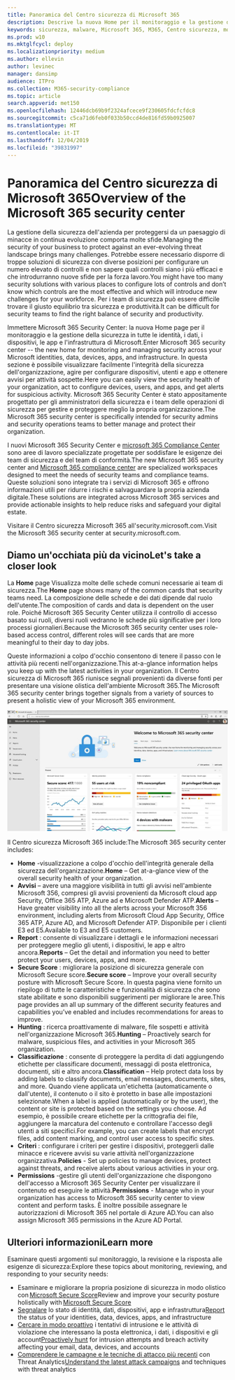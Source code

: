 ```yaml
---
title: Panoramica del Centro sicurezza di Microsoft 365
description: Descrive la nuova Home per il monitoraggio e la gestione della sicurezza in tutte le identità, i dati, i dispositivi e le app di Microsoft.
keywords: sicurezza, malware, Microsoft 365, M365, Centro sicurezza, monitoraggio, report, identità, dati, dispositivi, app
ms.prod: w10
ms.mktglfcycl: deploy
ms.localizationpriority: medium
ms.author: ellevin
author: levinec
manager: dansimp
audience: ITPro
ms.collection: M365-security-compliance
ms.topic: article
search.appverid: met150
ms.openlocfilehash: 12446dcb69b9f2324afcece9f230605fdcfcfdc8
ms.sourcegitcommit: c5ca71d6feb0f033b50ccd4de816fd59b0925007
ms.translationtype: MT
ms.contentlocale: it-IT
ms.lasthandoff: 12/04/2019
ms.locfileid: "39831997"
---
```

# <a name="overview-of-the-microsoft-365-security-center"></a><span data-ttu-id="79436-104">Panoramica del Centro sicurezza di Microsoft 365</span><span class="sxs-lookup"><span data-stu-id="79436-104">Overview of the Microsoft 365 security center</span></span>

<span data-ttu-id="79436-105">La gestione della sicurezza dell'azienda per proteggersi da un paesaggio di minacce in continua evoluzione comporta molte sfide.</span><span class="sxs-lookup"><span data-stu-id="79436-105">Managing the security of your business to protect against an ever-evolving threat landscape brings many challenges.</span></span> <span data-ttu-id="79436-106">Potrebbe essere necessario disporre di troppe soluzioni di sicurezza con diverse posizioni per configurare un numero elevato di controlli e non sapere quali controlli siano i più efficaci e che introdurranno nuove sfide per la forza lavoro.</span><span class="sxs-lookup"><span data-stu-id="79436-106">You might have too many security solutions with various places to configure lots of controls and don’t know which controls are the most effective and which will introduce new challenges for your workforce.</span></span> <span data-ttu-id="79436-107">Per i team di sicurezza può essere difficile trovare il giusto equilibrio tra sicurezza e produttività.</span><span class="sxs-lookup"><span data-stu-id="79436-107">It can be difficult for security teams to find the right balance of security and productivity.</span></span>

<span data-ttu-id="79436-108">Immettere Microsoft 365 Security Center: la nuova Home page per il monitoraggio e la gestione della sicurezza in tutte le identità, i dati, i dispositivi, le app e l'infrastruttura di Microsoft.</span><span class="sxs-lookup"><span data-stu-id="79436-108">Enter Microsoft 365 security center -- the new home for monitoring and managing security across your Microsoft identities, data, devices, apps, and infrastructure.</span></span> <span data-ttu-id="79436-109">In questa sezione è possibile visualizzare facilmente l'integrità della sicurezza dell'organizzazione, agire per configurare dispositivi, utenti e app e ottenere avvisi per attività sospette.</span><span class="sxs-lookup"><span data-stu-id="79436-109">Here you can easily view the security health of your organization, act to configure devices, users, and apps, and get alerts for suspicious activity.</span></span> <span data-ttu-id="79436-110">Microsoft 365 Security Center è stato appositamente progettato per gli amministratori della sicurezza e i team delle operazioni di sicurezza per gestire e proteggere meglio la propria organizzazione.</span><span class="sxs-lookup"><span data-stu-id="79436-110">The Microsoft 365 security center is specifically intended for security admins and security operations teams to better manage and protect their organization.</span></span>

<span data-ttu-id="79436-111">I nuovi Microsoft 365 Security Center e [microsoft 365 Compliance Center](https://docs.microsoft.com/microsoft-365/compliance/microsoft-365-compliance-center) sono aree di lavoro specializzate progettate per soddisfare le esigenze dei team di sicurezza e del team di conformità.</span><span class="sxs-lookup"><span data-stu-id="79436-111">The new Microsoft 365 security center and [Microsoft 365 compliance center](https://docs.microsoft.com/microsoft-365/compliance/microsoft-365-compliance-center) are specialized workspaces designed to meet the needs of security teams and compliance teams.</span></span> <span data-ttu-id="79436-112">Queste soluzioni sono integrate tra i servizi di Microsoft 365 e offrono informazioni utili per ridurre i rischi e salvaguardare la propria azienda digitale.</span><span class="sxs-lookup"><span data-stu-id="79436-112">These solutions are integrated across Microsoft 365 services and provide actionable insights to help reduce risks and safeguard your digital estate.</span></span>

<span data-ttu-id="79436-113">Visitare il Centro sicurezza Microsoft 365 all'security.microsoft.com.</span><span class="sxs-lookup"><span data-stu-id="79436-113">Visit the Microsoft 365 security center at security.microsoft.com.</span></span>  

## <a name="lets-take-a-closer-look"></a><span data-ttu-id="79436-114">Diamo un'occhiata più da vicino</span><span class="sxs-lookup"><span data-stu-id="79436-114">Let's take a closer look</span></span>

<span data-ttu-id="79436-115">La **Home** page Visualizza molte delle schede comuni necessarie ai team di sicurezza.</span><span class="sxs-lookup"><span data-stu-id="79436-115">The **Home** page shows many of the common cards that security teams need.</span></span> <span data-ttu-id="79436-116">La composizione delle schede e dei dati dipende dal ruolo dell'utente.</span><span class="sxs-lookup"><span data-stu-id="79436-116">The composition of cards and data is dependent on the user role.</span></span> <span data-ttu-id="79436-117">Poiché Microsoft 365 Security Center utilizza il controllo di accesso basato sui ruoli, diversi ruoli vedranno le schede più significative per i loro processi giornalieri.</span><span class="sxs-lookup"><span data-stu-id="79436-117">Because the Microsoft 365 security center uses role-based access control, different roles will see cards that are more meaningful to their day to day jobs.</span></span>  

<span data-ttu-id="79436-118">Queste informazioni a colpo d'occhio consentono di tenere il passo con le attività più recenti nell'organizzazione.</span><span class="sxs-lookup"><span data-stu-id="79436-118">This at-a-glance information helps you keep up with the latest activities in your organization.</span></span> <span data-ttu-id="79436-119">Il Centro sicurezza di Microsoft 365 riunisce segnali provenienti da diverse fonti per presentare una visione olistica dell'ambiente Microsoft 365.</span><span class="sxs-lookup"><span data-stu-id="79436-119">The Microsoft 365 security center brings together signals from a variety of sources to present a holistic view of your Microsoft 365 environment.</span></span>

![Homepage Microsoft 365 per la sicurezza](../media/security-docs/home.jpg)

<span data-ttu-id="79436-121">Il Centro sicurezza Microsoft 365 include:</span><span class="sxs-lookup"><span data-stu-id="79436-121">The Microsoft 365 security center includes:</span></span>

* <span data-ttu-id="79436-122">**Home** -visualizzazione a colpo d'occhio dell'integrità generale della sicurezza dell'organizzazione.</span><span class="sxs-lookup"><span data-stu-id="79436-122">**Home** – Get at-a-glance view of the overall security health of your organization.</span></span>
* <span data-ttu-id="79436-123">**Avvisi** – avere una maggiore visibilità in tutti gli avvisi nell'ambiente Microsoft 356, compresi gli avvisi provenienti da Microsoft cloud app Security, Office 365 ATP, Azure ad e Microsoft Defender ATP.</span><span class="sxs-lookup"><span data-stu-id="79436-123">**Alerts** – Have greater visibility into all the alerts across your Microsoft 356 environment, including alerts from Microsoft Cloud App Security, Office 365 ATP, Azure AD, and Microsoft Defender ATP.</span></span> <span data-ttu-id="79436-124">Disponibile per i clienti E3 ed E5.</span><span class="sxs-lookup"><span data-stu-id="79436-124">Available to E3 and E5 customers.</span></span>  
* <span data-ttu-id="79436-125">**Report** : consente di visualizzare i dettagli e le informazioni necessari per proteggere meglio gli utenti, i dispositivi, le app e altro ancora.</span><span class="sxs-lookup"><span data-stu-id="79436-125">**Reports** – Get the detail and information you need to better protect your users, devices, apps, and more.</span></span>
* <span data-ttu-id="79436-126">**Secure Score** : migliorare la posizione di sicurezza generale con Microsoft Secure score.</span><span class="sxs-lookup"><span data-stu-id="79436-126">**Secure score** – Improve your overall security posture with Microsoft Secure Score.</span></span> <span data-ttu-id="79436-127">In questa pagina viene fornito un riepilogo di tutte le caratteristiche e funzionalità di sicurezza che sono state abilitate e sono disponibili suggerimenti per migliorare le aree.</span><span class="sxs-lookup"><span data-stu-id="79436-127">This page provides an all up summary of the different security features and capabilities you’ve enabled and includes recommendations for areas to improve.</span></span>
* <span data-ttu-id="79436-128">**Hunting** : ricerca proattivamente di malware, file sospetti e attività nell'organizzazione Microsoft 365.</span><span class="sxs-lookup"><span data-stu-id="79436-128">**Hunting** – Proactively search for malware, suspicious files, and activities in your Microsoft 365 organization.</span></span>
* <span data-ttu-id="79436-129">**Classificazione** : consente di proteggere la perdita di dati aggiungendo etichette per classificare documenti, messaggi di posta elettronica, documenti, siti e altro ancora.</span><span class="sxs-lookup"><span data-stu-id="79436-129">**Classification** – Help protect data loss by adding labels to classify documents, email messages, documents, sites, and more.</span></span> <span data-ttu-id="79436-130">Quando viene applicata un'etichetta (automaticamente o dall'utente), il contenuto o il sito è protetto in base alle impostazioni selezionate.</span><span class="sxs-lookup"><span data-stu-id="79436-130">When a label is applied (automatically or by the user), the content or site is protected based on the settings you choose.</span></span> <span data-ttu-id="79436-131">Ad esempio, è possibile creare etichette per la crittografia dei file, aggiungere la marcatura del contenuto e controllare l'accesso degli utenti a siti specifici.</span><span class="sxs-lookup"><span data-stu-id="79436-131">For example, you can create labels that encrypt files, add content marking, and control user access to specific sites.</span></span>
* <span data-ttu-id="79436-132">**Criteri** : configurare i criteri per gestire i dispositivi, proteggerli dalle minacce e ricevere avvisi su varie attività nell'organizzazione organizzativa.</span><span class="sxs-lookup"><span data-stu-id="79436-132">**Policies** - Set up policies to manage devices, protect against threats, and receive alerts about various activities in your org.</span></span>
* <span data-ttu-id="79436-133">**Permissions** -gestire gli utenti dell'organizzazione che dispongono dell'accesso a Microsoft 365 Security Center per visualizzare il contenuto ed eseguire le attività.</span><span class="sxs-lookup"><span data-stu-id="79436-133">**Permissions** - Manage who in your organization has access to Microsoft 365 security center to view content and perform tasks.</span></span> <span data-ttu-id="79436-134">È inoltre possibile assegnare le autorizzazioni di Microsoft 365 nel portale di Azure AD.</span><span class="sxs-lookup"><span data-stu-id="79436-134">You can also assign Microsoft 365 permissions in the Azure AD Portal.</span></span>

## <a name="learn-more"></a><span data-ttu-id="79436-135">Ulteriori informazioni</span><span class="sxs-lookup"><span data-stu-id="79436-135">Learn more</span></span>

<span data-ttu-id="79436-136">Esaminare questi argomenti sul monitoraggio, la revisione e la risposta alle esigenze di sicurezza:</span><span class="sxs-lookup"><span data-stu-id="79436-136">Explore these topics about monitoring, reviewing, and responding to your security needs:</span></span>

* <span data-ttu-id="79436-137">Esaminare e migliorare la propria posizione di sicurezza in modo olistico con [Microsoft Secure Score](microsoft-secure-score.md)</span><span class="sxs-lookup"><span data-stu-id="79436-137">Review and improve your security posture holistically with [Microsoft Secure Score](microsoft-secure-score.md)</span></span>
* <span data-ttu-id="79436-138">[Segnalare](monitoring-and-reporting.md) lo stato di identità, dati, dispositivi, app e infrastruttura</span><span class="sxs-lookup"><span data-stu-id="79436-138">[Report](monitoring-and-reporting.md) the status of your identities, data, devices, apps, and infrastructure</span></span>
* <span data-ttu-id="79436-139">[Cercare in modo proattivo](hunting.md) i tentativi di intrusione e le attività di violazione che interessano la posta elettronica, i dati, i dispositivi e gli account</span><span class="sxs-lookup"><span data-stu-id="79436-139">[Proactively hunt](hunting.md) for intrusion attempts and breach activity affecting your email, data, devices, and accounts</span></span>
* <span data-ttu-id="79436-140">[Comprendere le campagne e le tecniche di attacco più recenti](latest-attack-campaigns.md) con Threat Analytics</span><span class="sxs-lookup"><span data-stu-id="79436-140">[Understand the latest attack campaigns](latest-attack-campaigns.md) and techniques with threat analytics</span></span>
